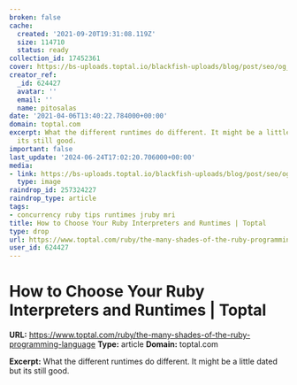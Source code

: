 ```yaml
---
broken: false
cache:
  created: '2021-09-20T19:31:08.119Z'
  size: 114710
  status: ready
collection_id: 17452361
cover: https://bs-uploads.toptal.io/blackfish-uploads/blog/post/seo/og_image_file/og_image/15557/the-many-shades-of-the-ruby-programming-language-Waldek_Social-fef7586e6302899feab57c8ec7c27303.png
creator_ref:
  _id: 624427
  avatar: ''
  email: ''
  name: pitosalas
date: '2021-04-06T13:40:22.784000+00:00'
domain: toptal.com
excerpt: What the different runtimes do different. It might be a little dated but
  its still good.
important: false
last_update: '2024-06-24T17:02:20.706000+00:00'
media:
- link: https://bs-uploads.toptal.io/blackfish-uploads/blog/post/seo/og_image_file/og_image/15557/the-many-shades-of-the-ruby-programming-language-Waldek_Social-fef7586e6302899feab57c8ec7c27303.png
  type: image
raindrop_id: 257324227
raindrop_type: article
tags:
- concurrency ruby tips runtimes jruby mri
title: How to Choose Your Ruby Interpreters and Runtimes | Toptal
type: drop
url: https://www.toptal.com/ruby/the-many-shades-of-the-ruby-programming-language
user_id: 624427
---
```


# How to Choose Your Ruby Interpreters and Runtimes | Toptal

**URL:** https://www.toptal.com/ruby/the-many-shades-of-the-ruby-programming-language
**Type:** article
**Domain:** toptal.com

**Excerpt:** What the different runtimes do different. It might be a little dated but its still good.
